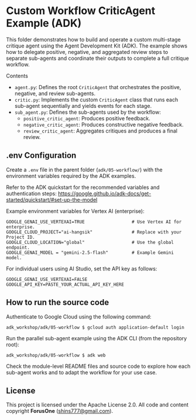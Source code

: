 # Custom Workflow CriticAgent Example (ADK)

This folder demonstrates how to build and operate a custom multi-stage critique agent using the Agent Development Kit (ADK). The example shows how to delegate positive, negative, and aggregated review steps to separate sub-agents and coordinate their outputs to complete a full critique workflow.

Contents
- `agent.py`: Defines the root `CriticAgent` that orchestrates the positive, negative, and review sub-agents.
- `critic.py`: Implements the custom `CriticAgent` class that runs each sub-agent sequentially and yields events for each stage.
- `sub_agent.py`: Defines the sub-agents used by the workflow:
  - `positive_critic_agent`: Produces positive feedback.
  - `negative_critic_agent`: Produces constructive negative feedback.
  - `review_critic_agent`: Aggregates critiques and produces a final review.

## .env Configuration

Create a `.env` file in the parent folder (`adk/05-workflow/`) with the environment variables required by the ADK examples.

Refer to the ADK quickstart for the recommended variables and authentication steps:
https://google.github.io/adk-docs/get-started/quickstart/#set-up-the-model

Example environment variables for Vertex AI (enterprise):
```
GOOGLE_GENAI_USE_VERTEXAI=TRUE                  # Use Vertex AI for enterprise.
GOOGLE_CLOUD_PROJECT="ai-hangsik"               # Replace with your Project ID.
GOOGLE_CLOUD_LOCATION="global"                  # Use the global endpoint.
GOOGLE_GENAI_MODEL = "gemini-2.5-flash"         # Example Gemini model.
```

For individual users using AI Studio, set the API key as follows:
```
GOOGLE_GENAI_USE_VERTEXAI=FALSE
GOOGLE_API_KEY=PASTE_YOUR_ACTUAL_API_KEY_HERE
```

## How to run the source code
Authenticate to Google Cloud using the following command:
```
adk_workshop/adk/05-workflow $ gcloud auth application-default login
```

Run the parallel sub-agent example using the ADK CLI (from the repository root):
```
adk_workshop/adk/05-workflow $ adk web
```

Check the module-level README files and source code to explore how each sub-agent works and to adapt the workflow for your use case.

## License
This project is licensed under the Apache License 2.0. All code and content copyright **ForusOne** (shins777@gmail.com).